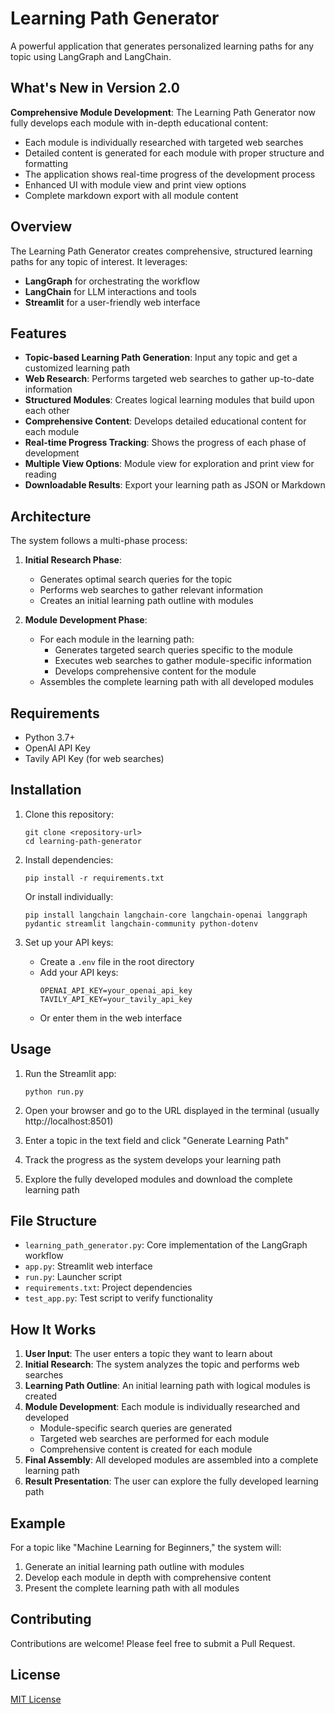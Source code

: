 # Learning Path Generator

A powerful application that generates personalized learning paths for any topic using LangGraph and LangChain.

## What's New in Version 2.0

**Comprehensive Module Development**: The Learning Path Generator now fully develops each module with in-depth educational content:

- Each module is individually researched with targeted web searches
- Detailed content is generated for each module with proper structure and formatting
- The application shows real-time progress of the development process
- Enhanced UI with module view and print view options
- Complete markdown export with all module content

## Overview

The Learning Path Generator creates comprehensive, structured learning paths for any topic of interest. It leverages:

- **LangGraph** for orchestrating the workflow
- **LangChain** for LLM interactions and tools
- **Streamlit** for a user-friendly web interface

## Features

- **Topic-based Learning Path Generation**: Input any topic and get a customized learning path
- **Web Research**: Performs targeted web searches to gather up-to-date information
- **Structured Modules**: Creates logical learning modules that build upon each other
- **Comprehensive Content**: Develops detailed educational content for each module
- **Real-time Progress Tracking**: Shows the progress of each phase of development
- **Multiple View Options**: Module view for exploration and print view for reading
- **Downloadable Results**: Export your learning path as JSON or Markdown

## Architecture

The system follows a multi-phase process:

1. **Initial Research Phase**:
   - Generates optimal search queries for the topic
   - Performs web searches to gather relevant information
   - Creates an initial learning path outline with modules

2. **Module Development Phase**:
   - For each module in the learning path:
     - Generates targeted search queries specific to the module
     - Executes web searches to gather module-specific information
     - Develops comprehensive content for the module
   - Assembles the complete learning path with all developed modules

## Requirements

- Python 3.7+
- OpenAI API Key
- Tavily API Key (for web searches)

## Installation

1. Clone this repository:
   ```
   git clone <repository-url>
   cd learning-path-generator
   ```

2. Install dependencies:
   ```
   pip install -r requirements.txt
   ```
   
   Or install individually:
   ```
   pip install langchain langchain-core langchain-openai langgraph pydantic streamlit langchain-community python-dotenv
   ```

3. Set up your API keys:
   - Create a `.env` file in the root directory
   - Add your API keys:
     ```
     OPENAI_API_KEY=your_openai_api_key
     TAVILY_API_KEY=your_tavily_api_key
     ```
   - Or enter them in the web interface

## Usage

1. Run the Streamlit app:
   ```
   python run.py
   ```

2. Open your browser and go to the URL displayed in the terminal (usually http://localhost:8501)

3. Enter a topic in the text field and click "Generate Learning Path"

4. Track the progress as the system develops your learning path

5. Explore the fully developed modules and download the complete learning path

## File Structure

- `learning_path_generator.py`: Core implementation of the LangGraph workflow
- `app.py`: Streamlit web interface
- `run.py`: Launcher script
- `requirements.txt`: Project dependencies
- `test_app.py`: Test script to verify functionality

## How It Works

1. **User Input**: The user enters a topic they want to learn about
2. **Initial Research**: The system analyzes the topic and performs web searches
3. **Learning Path Outline**: An initial learning path with logical modules is created
4. **Module Development**: Each module is individually researched and developed
   - Module-specific search queries are generated
   - Targeted web searches are performed for each module
   - Comprehensive content is created for each module
5. **Final Assembly**: All developed modules are assembled into a complete learning path
6. **Result Presentation**: The user can explore the fully developed learning path

## Example

For a topic like "Machine Learning for Beginners," the system will:

1. Generate an initial learning path outline with modules
2. Develop each module in depth with comprehensive content
3. Present the complete learning path with all modules

## Contributing

Contributions are welcome! Please feel free to submit a Pull Request.

## License

[MIT License](LICENSE) 